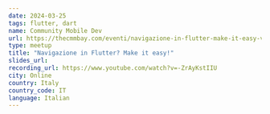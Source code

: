 ```yaml
---
date: 2024-03-25
tags: flutter, dart
name: Community Mobile Dev
url: https://thecmmbay.com/eventi/navigazione-in-flutter-make-it-easy-vxeq15jo1
type: meetup
title: "Navigazione in Flutter? Make it easy!"
slides_url:
recording_url: https://www.youtube.com/watch?v=-ZrAyKstIIU
city: Online
country: Italy
country_code: IT
language: Italian
---
```

